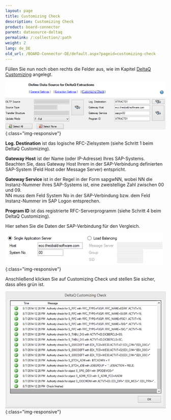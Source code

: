 ```yaml
---
layout: page
title: Customizing Check
description: Customizing Check
product: board-connector
parent: datasource-deltaq
permalink: /:collection/:path
weight: 2
lang: de_DE
old_url: /BOARD-Connector-DE/default.aspx?pageid=customizing-check
---
```


Füllen Sie nun noch oben rechts die Felder aus, wie im Kapitel [DeltaQ Customizing](../../sap-customizing/customizing-fuer-deltaq) angelegt. 

![deltaq-tech-settings](/img/content/deltaq-tech-settings.png){:class="img-responsive"}

**Log. Destination** ist das logische RFC-Zielsystem (siehe Schritt 1 beim DeltaQ Customizing).

**Gateway Host** ist der Name (oder IP-Adresse) Ihres SAP-Systems. <br>
Beachten Sie, dass Gateway Host Ihrem in der SAP-Verbindung definierten SAP-System (Feld Host oder Message Server) entspricht. 

**Gateway Service** ist in der Regel in der Form sapgwNN, wobei NN die Instanz-Nummer ihres SAP-Systems ist, eine zweistellige Zahl zwischen 00 und 09. <br>
NN muss dem Feld System No in der SAP-Verbindung bzw. dem Feld Instanz-Nummer im SAP Logon entsprechen. 

**Program ID** ist das registrierte RFC-Serverprogramm (siehe Schritt 4 beim DeltaQ Customizing).

Hier sehen Sie die Daten der SAP-Verbindung für den Vergleich.


![sap-conn-app-ecc](/img/content/sap-conn-app-ecc.png){:class="img-responsive"}

Anschließend klicken Sie auf Customizing Check und stellen Sie sicher, dass alles grün ist. 

![customizing-check-successfull](/img/content/customizing-check-successfull.png){:class="img-responsive"}
